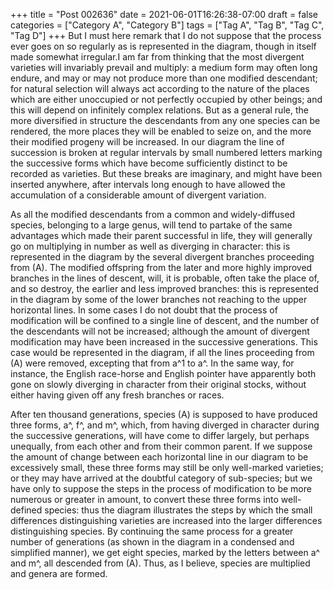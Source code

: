 +++
title = "Post 002636"
date = 2021-06-01T16:26:38-07:00
draft = false
categories = ["Category A", "Category B"]
tags = ["Tag A", "Tag B", "Tag C", "Tag D"]
+++
But I must here remark that I do not suppose that the process ever goes on so regularly as is represented in the diagram, though in itself made somewhat irregular.I am far from thinking that the most divergent varieties will invariably prevail and multiply: a medium form may often long endure, and may or may not produce more than one modified descendant; for natural selection will always act according to the nature of the places which are either unoccupied or not perfectly occupied by other beings; and this will depend on infinitely complex relations. But as a general rule, the more diversified in structure the descendants from any one species can be rendered, the more places they will be enabled to seize on, and the more their modified progeny will be increased. In our diagram the line of succession is broken at regular intervals by small numbered letters marking the successive forms which have become sufficiently distinct to be recorded as varieties. But these breaks are imaginary, and might have been inserted anywhere, after intervals long enough to have allowed the accumulation of a considerable amount of divergent variation.

As all the modified descendants from a common and widely-diffused species, belonging to a large genus, will tend to partake of the same advantages which made their parent successful in life, they will generally go on multiplying in number as well as diverging in character: this is represented in the diagram by the several divergent branches proceeding from (A). The modified offspring from the later and more highly improved branches in the lines of descent, will, it is probable, often take the place of, and so destroy, the earlier and less improved branches: this is represented in the diagram by some of the lower branches not reaching to the upper horizontal lines. In some cases I do not doubt that the process of modification will be confined to a single line of descent, and the number of the descendants will not be increased; although the amount of divergent modification may have been increased in the successive generations. This case would be represented in the diagram, if all the lines proceeding from (A) were removed, excepting that from a^1 to a^. In the same way, for instance, the English race-horse and English pointer have apparently both gone on slowly diverging in character from their original stocks, without either having given off any fresh branches or races.

After ten thousand generations, species (A) is supposed to have produced three forms, a^, f^, and m^, which, from having diverged in character during the successive generations, will have come to differ largely, but perhaps unequally, from each other and from their common parent. If we suppose the amount of change between each horizontal line in our diagram to be excessively small, these three forms may still be only well-marked varieties; or they may have arrived at the doubtful category of sub-species; but we have only to suppose the steps in the process of modification to be more numerous or greater in amount, to convert these three forms into well-defined species: thus the diagram illustrates the steps by which the small differences distinguishing varieties are increased into the larger differences distinguishing species. By continuing the same process for a greater number of generations (as shown in the diagram in a condensed and simplified manner), we get eight species, marked by the letters between a^ and m^, all descended from (A). Thus, as I believe, species are multiplied and genera are formed.
